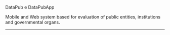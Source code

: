 DataPub e DataPubApp

Mobile and Web system based for evaluation of public entities, institutions and governmental organs.

<hr />
